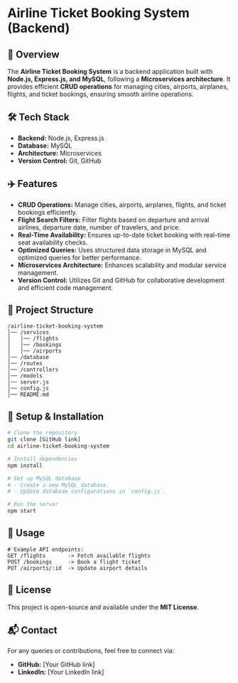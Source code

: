# Airline Ticket Booking System (Backend)

## 🚀 Overview
The **Airline Ticket Booking System** is a backend application built with **Node.js, Express.js, and MySQL**, following a **Microservices architecture**. It provides efficient **CRUD operations** for managing cities, airports, airplanes, flights, and ticket bookings, ensuring smooth airline operations.

## 🛠️ Tech Stack
- **Backend:** Node.js, Express.js
- **Database:** MySQL
- **Architecture:** Microservices
- **Version Control:** Git, GitHub

## ✈️ Features
- **CRUD Operations:** Manage cities, airports, airplanes, flights, and ticket bookings efficiently.
- **Flight Search Filters:** Filter flights based on departure and arrival airlines, departure date, number of travelers, and price.
- **Real-Time Availability:** Ensures up-to-date ticket booking with real-time seat availability checks.
- **Optimized Queries:** Uses structured data storage in MySQL and optimized queries for better performance.
- **Microservices Architecture:** Enhances scalability and modular service management.
- **Version Control:** Utilizes Git and GitHub for collaborative development and efficient code management.

## 📂 Project Structure
```plaintext
/airline-ticket-booking-system
│── /services
│   │── /flights
│   │── /bookings
│   │── /airports
│── /database
│── /routes
│── /controllers
│── /models
│── server.js
│── config.js
│── README.md
```

## 🔧 Setup & Installation
```bash
# Clone the repository
git clone [GitHub link]
cd airline-ticket-booking-system

# Install dependencies
npm install

# Set up MySQL database
# - Create a new MySQL database.
# - Update database configurations in `config.js`.

# Run the server
npm start
```

## 📌 Usage
```plaintext
# Example API endpoints:
GET /flights       -> Fetch available flights
POST /bookings     -> Book a flight ticket
PUT /airports/:id  -> Update airport details
```

## 📜 License
This project is open-source and available under the **MIT License**.

## 📬 Contact
For any queries or contributions, feel free to connect via:
- **GitHub:** [Your GitHub link]
- **LinkedIn:** [Your LinkedIn link]
```

